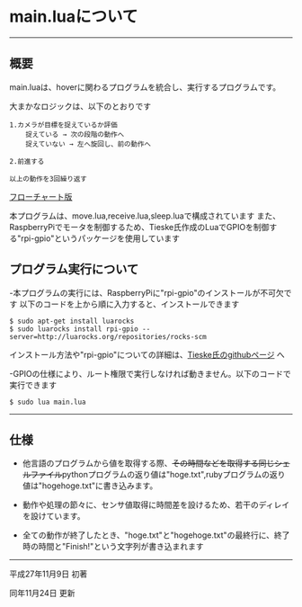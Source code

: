 # main.luaについて
---
## 概要

main.luaは、hoverに関わるプログラムを統合し、実行するプログラムです。

大まかなロジックは、以下のとおりです

	1.カメラが目標を捉えているか評価
		捉えている → 次の段階の動作へ
		捉えていない → 左へ旋回し、前の動作へ
	
	2.前進する
	
	以上の動作を3回繰り返す

[フローチャート版](https://www.dropbox.com/home/HMU/2015%E5%B9%B4%E5%BA%A6/hover?preview=flow.gif)

本プログラムは、move.lua,receive.lua,sleep.luaで構成されています
また、RaspberryPiでモータを制御するため、Tieske氏作成のLuaでGPIOを制御する"rpi-gpio"というパッケージを使用しています

## プログラム実行について

-本プログラムの実行には、RaspberryPiに"rpi-gpio"のインストールが不可欠です
以下のコードを上から順に入力すると、インストールできます

	$ sudo apt-get install luarocks
	$ sudo luarocks install rpi-gpio --server=http://luarocks.org/repositories/rocks-scm

インストール方法や"rpi-gpio"についての詳細は、[Tieske氏のgithubページ](https://github.com/Tieske/rpi-gpio/blob/master/lua/README.md) へ

-GPIOの仕様により、ルート権限で実行しなければ動きません。以下のコードで実行できます

	$ sudo lua main.lua

---
## 仕様

- 他言語のプログラムから値を取得する際、~~その時間などを取得する同じシェルファイル~~pythonプログラムの返り値は"hoge.txt",rubyプログラムの返り値は"hogehoge.txt"に書き込みます。

- 動作や処理の節々に、センサ値取得に時間差を設けるため、若干のディレイを設けています。

- 全ての動作が終了したとき、"hoge.txt"と"hogehoge.txt"の最終行に、終了時の時間と"Finish!"という文字列が書き込まれます

---
  

平成27年11月9日 初著

同年11月24日 更新
